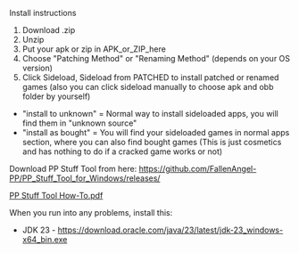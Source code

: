 Install instructions

1. Download .zip
2. Unzip
3. Put your apk or zip in APK_or_ZIP_here
4. Choose "Patching Method" or "Renaming Method" (depends on your OS version)
5. Click Sideload, Sideload from PATCHED to install patched or renamed games (also you can click sideload manually to choose apk and obb folder by yourself)

- "install to unknown" = Normal way to install sideloaded apps, you will find them in "unknown source"
- "install as bought"  = You will find your sideloaded games in normal apps section, where you can also find bought games
(This is just cosmetics and has nothing to do if a cracked game works or not)

Download PP Stuff Tool from here: https://github.com/FallenAngel-PP/PP_Stuff_Tool_for_Windows/releases/

[PP Stuff Tool How-To.pdf](https://github.com/FallenAngel-PP/PP_Stuff_Tool_for_Windows/files/14733682/PP.Stuff.Tool.How-To.pdf)

When you run into any problems, install this:

- JDK 23 - https://download.oracle.com/java/23/latest/jdk-23_windows-x64_bin.exe
